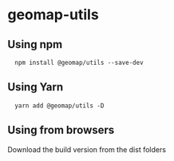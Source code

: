 # geomap-utils

## Using npm

```shell
  npm install @geomap/utils --save-dev
```

## Using Yarn

```shell
  yarn add @geomap/utils -D
```

## Using from browsers
  Download the build version from the dist folders
